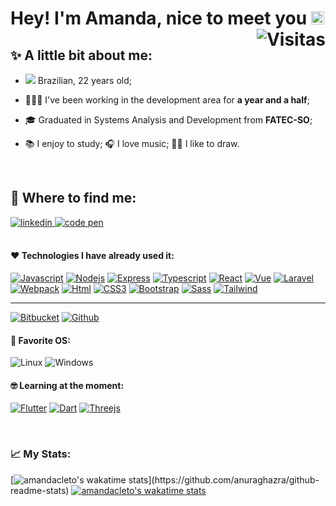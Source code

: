 
# Hey! I'm Amanda, nice to meet you <img src="https://raw.githubusercontent.com/MartinHeinz/MartinHeinz/master/wave.gif" height="21"> <img align="right" src="https://visitor-badge.glitch.me/badge?page_id=amandacleto.amandacleto" alt="Visitas">

## ✨ A little bit about me:
- <img src="https://amandacleto.github.io/images-for-projects/public/images/github-readme/icon-brazil.svg"> Brazilian, 22 years old;
- 👩🏻‍💻 I've been working in the development area for **a year and a half**;
- 🎓 Graduated in Systems Analysis and Development from **FATEC-SO**;

- 📚 I enjoy to study; 🎧 I love music; ✍🏻 I like to draw.

<br>

## 🔎 Where to find me:
<div>
  <a href="https://www.linkedin.com/in/amandacleto/" target="_blank">
    <img src="https://img.shields.io/badge/LinkedIn-0077B5?style=for-the-badge&logo=linkedin&logoColor=white" alt="linkedin">
  </a>
  <a href="https://codepen.io/AmandaCleto" target="_blank">
    <img src="https://img.shields.io/badge/Codepen-000000?style=for-the-badge&logo=codepen&logoColor=white" alt="code pen">
  </a>
</div>

<br>

#### ❤ Technologies I have already used it:
[![Javascript](https://amandacleto.github.io/images-for-projects/public/images/github-readme/icon-js.svg)](https://www.javascript.com/)
[![Nodejs](https://amandacleto.github.io/images-for-projects/public/images/github-readme/icon-nodejs.svg)](https://nodejs.org/en/)
[![Express](https://amandacleto.github.io/images-for-projects/public/images/github-readme/icon-express.svg)](https://expressjs.com/)
[![Typescript](https://amandacleto.github.io/images-for-projects/public/images/github-readme/icon-typescript.svg)](https://www.typescriptlang.org/)
[![React](https://amandacleto.github.io/images-for-projects/public/images/github-readme/icon-react.svg)](https://reactjs.org/)
[![Vue](https://amandacleto.github.io/images-for-projects/public/images/github-readme/icon-vue.svg)](https://vuejs.org/)
[![Laravel](https://amandacleto.github.io/images-for-projects/public/images/github-readme/icon-laravel.svg)](https://laravel.com/)
[![Webpack](https://amandacleto.github.io/images-for-projects/public/images/github-readme/icon-webpack.svg)](https://webpack.js.org/)
[![Html](https://amandacleto.github.io/images-for-projects/public/images/github-readme/icon-html.svg)](https://developer.mozilla.org/pt-BR/docs/Web/HTML)
[![CSS3](https://amandacleto.github.io/images-for-projects/public/images/github-readme/icon-css3.svg)](https://developer.mozilla.org/pt-BR/docs/Web/CSS)
[![Bootstrap](https://amandacleto.github.io/images-for-projects/public/images/github-readme/icon-bootstrap.svg)](https://getbootstrap.com/)
[![Sass](https://amandacleto.github.io/images-for-projects/public/images/github-readme/icon-sass.svg)](https://sass-lang.com/)
[![Tailwind](https://amandacleto.github.io/images-for-projects/public/images/github-readme/icon-tailwind.svg)](https://tailwindcss.com/)

---
[![Bitbucket](https://amandacleto.github.io/images-for-projects/public/images/github-readme/icon-bitbucket.svg)](https://bitbucket.org/product/)
[![Github](https://amandacleto.github.io/images-for-projects/public/images/github-readme/icon-github.svg)](https://github.com/)

#### 💙 Favorite OS:
![Linux](https://amandacleto.github.io/images-for-projects/public/images/github-readme/icon-linux.svg)
![Windows](https://amandacleto.github.io/images-for-projects/public/images/github-readme/icon-windows.svg)

#### 🤓 Learning at the moment:
[![Flutter](https://amandacleto.github.io/images-for-projects/public/images/github-readme/icon-flutter.svg)](https://flutter.dev/)
[![Dart](https://amandacleto.github.io/images-for-projects/public/images/github-readme/icon-dart.svg)](https://dart.dev/)
[![Threejs](https://amandacleto.github.io/images-for-projects/public/images/github-readme/icon-threejs.svg)](https://threejs.org/)

<br>

### 📈 My Stats:
[![amandacleto's wakatime stats](https://github-readme-stats.vercel.app/api?username=amandacleto&show_icons=true&theme=bear&include_all_commits=true&count_private=true&line_height=34&&hide=issues,contribs")](https://github.com/anuraghazra/github-readme-stats)
[![amandacleto's wakatime stats](https://github-readme-stats.vercel.app/api/top-langs/?username=amandacleto&layout=compact&langs_count=10&theme=bear)](https://github.com/anuraghazra/github-readme-stats)


